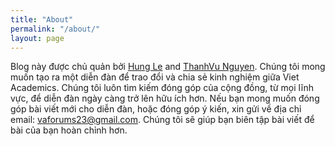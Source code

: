 ```yaml
---
title: "About"
permalink: "/about/"
layout: page
---
```


Blog này được chủ quản bởi [Hung Le](https://hunglvosu.github.io) and [ThanhVu Nguyen](https://dynaroars.github.io/nguyenthanhvuh/). Chúng tôi mong muốn tạo ra một diễn đàn để trao đổi và chia sẻ kinh nghiệm giữa Viet Academics.  Chúng tôi luôn tìm kiếm đóng góp của cộng đồng, từ mọi lĩnh vực, để diễn đàn ngày càng trở lên hữu ích hơn. Nếu bạn mong muốn đóng góp bài viết mới cho diễn đàn, hoặc đóng góp ý kiến, xin gửi về địa chỉ email: [vaforums23@gmail.com](mailto:vaforums23@gmail.com). Chúng tôi sẽ giúp bạn biên tập bài viết để bài của bạn hoàn chỉnh hơn.




